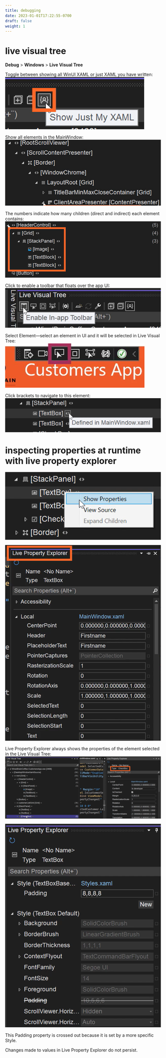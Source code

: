 ```yaml
---
title: debugging
date: 2023-01-01T17:22:55-0700
draft: false
weight: 1
---
```


# live visual tree
**Debug** > **Windows** > **Live Visual Tree**

Toggle between showing all WinUI XAML or just XAML you have written:  
![](./Debugging-image1.png)

Show all elements in the MainWindow:  
![](./Debugging-image2.png)

The numbers indicate how many children (direct and indirect) each element contains:  
![](./Debugging-image3.png)

Click to enable a toolbar that floats over the app UI:  
![](./Debugging-image4.png)

Select Element—select an element in UI and it will be selected in Live Visual Tree:  
![](./Debugging-image5.png)

Click brackets to navigate to this element:  
![](./Debugging-image6.png)

# inspecting properties at runtime with live property explorer
![](./Debugging-image7.png)

![](./Debugging-image8.png)

Live Property Explorer always shows the properties of the element selected in the Live Visual Tree:  
![](./Debugging-image9.png)

![](./Debugging-image10.png)

This Padding property is crossed out because it is set by a more specific Style.  

Changes made to values in Live Property Explorer do not persist.  
